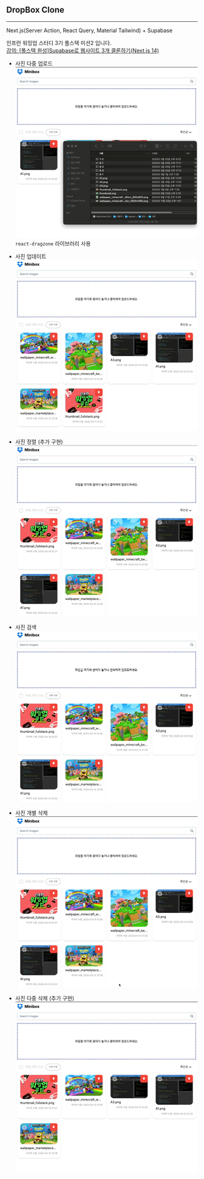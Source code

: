 ## DropBox Clone

---

Next.js(Server Action, React Query, Material Tailwind) + Supabase

인프런 워밍업 스터디 3기 풀스택 미션2 입니다.  
[강의: [풀스택 완성]Supabase로 웹사이트 3개 클론하기(Next.js 14)](https://www.inflearn.com/course/%EC%9A%94%EC%A6%98%EC%97%94-supabase-%EB%8C%80%EC%84%B8%EC%A7%80-nextjs-%ED%81%B4%EB%A1%A0%ED%94%84%EB%A1%9C%EC%A0%9D%ED%8A%B8/dashboard)

- 사진 다중 업로드  
  ![upload](demo/multipleupload.gif)  
  `react-dragzone` 라이브러리 사용

- 사진 업데이트  
  ![update](demo/update.gif)

- 사진 정렬 (추가 구현)  
  ![sorting](demo/sorting.gif)

- 사진 검색  
  ![search](demo/search.gif)

- 사진 개별 삭제  
  ![delete](demo/delete.gif)

- 사진 다중 삭제 (추가 구현)  
  ![multipledelete](demo/multipledelete.gif)

